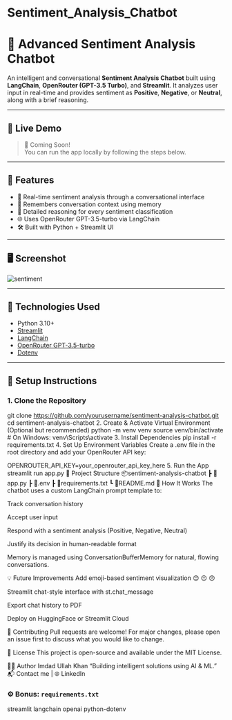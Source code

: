 # Sentiment_Analysis_Chatbot
# 🧠 Advanced Sentiment Analysis Chatbot


An intelligent and conversational **Sentiment Analysis Chatbot** built using **LangChain**, **OpenRouter (GPT-3.5 Turbo)**, and **Streamlit**. It analyzes user input in real-time and provides sentiment as **Positive**, **Negative**, or **Neutral**, along with a brief reasoning.

---

## 🚀 Live Demo

> 🎯 Coming Soon!  
> You can run the app locally by following the steps below.

---

## 🌟 Features

- 💬 Real-time sentiment analysis through a conversational interface
- 🧠 Remembers conversation context using memory
- 🧾 Detailed reasoning for every sentiment classification
- 🌐 Uses OpenRouter GPT-3.5-turbo via LangChain
- 🛠 Built with Python + Streamlit UI

---

## 🖥️ Screenshot

![sentiment](https://github.com/user-attachments/assets/bede0e0e-ca51-4ce3-8392-365ae5bfe4dc)

---

## 🧰 Technologies Used

- Python 3.10+
- [Streamlit](https://streamlit.io/)
- [LangChain](https://www.langchain.com/)
- [OpenRouter GPT-3.5-turbo](https://openrouter.ai/)
- [Dotenv](https://pypi.org/project/python-dotenv/)

---

## 🔧 Setup Instructions

### 1. Clone the Repository


git clone https://github.com/yourusername/sentiment-analysis-chatbot.git
cd sentiment-analysis-chatbot
2. Create & Activate Virtual Environment (Optional but recommended)
python -m venv venv
source venv/bin/activate  # On Windows: venv\Scripts\activate
3. Install Dependencies
pip install -r requirements.txt
4. Set Up Environment Variables
Create a .env file in the root directory and add your OpenRouter API key:

OPENROUTER_API_KEY=your_openrouter_api_key_here
5. Run the App
streamlit run app.py
📂 Project Structure
📦sentiment-analysis-chatbot
 ┣ 📄app.py
 ┣ 📄.env
 ┣ 📄requirements.txt
 ┗ 📄README.md
🧠 How It Works
The chatbot uses a custom LangChain prompt template to:

Track conversation history

Accept user input

Respond with a sentiment analysis (Positive, Negative, Neutral)

Justify its decision in human-readable format

Memory is managed using ConversationBufferMemory for natural, flowing conversations.

💡 Future Improvements
Add emoji-based sentiment visualization 😊 😐 😠

Streamlit chat-style interface with st.chat_message

Export chat history to PDF

Deploy on HuggingFace or Streamlit Cloud

🤝 Contributing
Pull requests are welcome! For major changes, please open an issue first to discuss what you would like to change.

📝 License
This project is open-source and available under the MIT License.

🙋‍♂️ Author
Imdad Ullah Khan
“Building intelligent solutions using AI & ML.”
📬 Contact me | 🌐 LinkedIn


### ⚙️ Bonus: `requirements.txt`
streamlit
langchain
openai
python-dotenv
